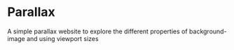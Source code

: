 # Parallax

A simple parallax website to explore the different properties of background-image and using viewport sizes
